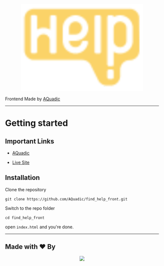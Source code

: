 <p align="center"><a href="https://aquadic.github.io/find_help_front" target="_blank"><img src="./images/logo.svg" width="400"></a></p>

Frontend Made by [AQuadic](https://aquadic.com)

----------

# Getting started

## Important Links

- [AQuadic](https://aquadic.com)

- [Live Site](https://aquadic.github.io/find_help_front)

## Installation

Clone the repository

    git clone https://github.com/AQuadic/find_help_front.git

Switch to the repo folder

    cd find_help_front

open `index.html` and you're done.

----------

## Made with ♥ By

<p align="center"><a href="https://AQuadic.com" target="_blank"><img src="https://AQuadic.com/img/logo.svg" width="200"></a></p>

